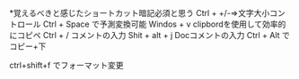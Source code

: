 *覚えるべきと感じたショートカット暗記必須と思う
Ctrl + +/-⇒文字大小コントロール
Ctrl + Space で予測変換可能
Windos + v  clipbordを使用して効率的にコピペ
Ctrl + / コメントの入力
Shit  + alt + j  Docコメントの入力 
Ctrl + Alt でコピー+下


ctrl+shift+f でフォーマット変更
